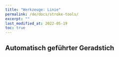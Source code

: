 ```yaml
---
title: "Werkzeuge: Linie"
permalink: /de/docs/stroke-tools/
excerpt: ""
last_modified_at: 2022-05-19
toc: true
---
```

## Automatisch geführter Geradstich
